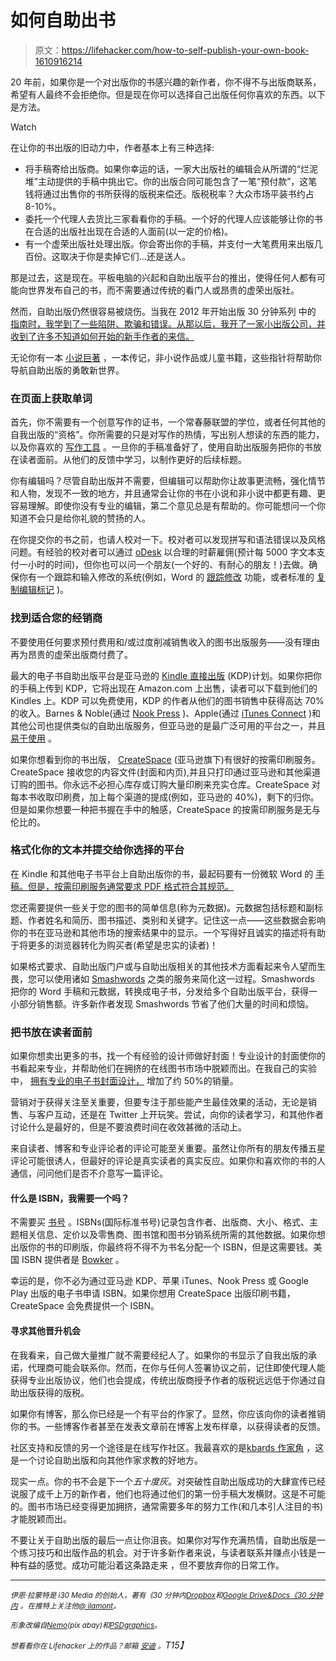 # 如何自助出书

> 原文：<https://lifehacker.com/how-to-self-publish-your-own-book-1610916214>

20 年前，如果你是一个对出版你的书感兴趣的新作者，你不得不与出版商联系，希望有人最终不会拒绝你。但是现在你可以选择自己出版任何你喜欢的东西。以下是方法。

Watch

在让你的书出版的旧动力中，作者基本上有三种选择:

*   将手稿寄给出版商。如果你幸运的话，一家大出版社的编辑会从所谓的“烂泥堆”主动提供的手稿中挑出它。你的出版合同可能包含了一笔“预付款”，这笔钱将通过出售你的书所获得的版税来偿还。版税税率？大众市场平装书约占 8-10%。
*   委托一个代理人去货比三家看看你的手稿。一个好的代理人应该能够让你的书在合适的出版社出现在合适的人面前(以一定的价格)。
*   有一个虚荣出版社处理出版。你会寄出你的手稿，并支付一大笔费用来出版几百份。这取决于你是卖掉它们…还是送人。

那是过去，这是现在。平板电脑的兴起和自助出版平台的推出，使得任何人都有可能向世界发布自己的书，而不需要通过传统的看门人或昂贵的虚荣出版社。

然而，自助出版仍然很容易被烧伤。当我在 2012 年开始出版 30 分钟系列 中的 [指南时，我学到了一些陷阱、欺骗和错误。从那以后，我开了一家小出版公司，并收到了许多不知道如何开始的新手作者的来信。](http://in30minutes.com/)

无论你有一本 [小说巨著](https://lifehacker.com/how-to-use-evernote-for-writing-fiction-1523798600) ，一本传记，非小说作品或儿童书籍，这些指针将帮助你导航自助出版的勇敢新世界。

### 在页面上获取单词

首先，你不需要有一个创意写作的证书，一个常春藤联盟的学位，或者任何其他的自我出版的“资格”。你所需要的只是对写作的热情，写出别人想读的东西的能力，以及你喜欢的 [写作工具](https://lifehacker.com/the-best-apps-for-any-kind-of-writing-1563998071) 。一旦你的手稿准备好了，使用自助出版服务把你的书放在读者面前。从他们的反馈中学习，以制作更好的后续标题。

你有编辑吗？尽管自助出版并不需要，但编辑可以帮助你让故事更流畅，强化情节和人物，发现不一致的地方，并且通常会让你的书在小说和非小说中都更有趣、更容易理解。即使你没有专业的编辑，第二个意见总是有帮助的。你可能想问一个你知道不会只是给你礼貌的赞扬的人。

在你提交你的书之前，也请人校对一下。校对者可以发现拼写和语法错误以及风格问题。有经验的校对者可以通过 [oDesk](http://odesk.com) 以合理的时薪雇佣(预计每 5000 字文本支付一小时的时间)，但你也可以问一个朋友(一个好的、有耐心的朋友！)去做。确保你有一个跟踪和输入修改的系统(例如，Word 的 [跟踪修改](http://lifehacker.com/collaborate-on-word-documents-with-track-changes-334518) 功能，或者标准的 [复制编辑标记](http://www.csuchico.edu/pub/writing-style-guide/copy-editing.shtml) )。

### 找到适合您的经销商

不要使用任何要求预付费用和/或过度削减销售收入的图书出版服务——没有理由再为昂贵的虚荣出版商付费了。

最大的电子书自助出版平台是亚马逊的 [Kindle 直接出版](https://kdp.amazon.com/?asc_campaign=InlineText&asc_refurl=https://lifehacker.com/how-to-self-publish-your-own-book-1610916214&asc_source=&tag=kinjalifehackerlink-20) (KDP)计划。如果你把你的手稿上传到 KDP，它将出现在 Amazon.com 上出售，读者可以下载到他们的 Kindles 上。KDP 可以免费使用，KDP 的作者从他们的图书销售中获得高达 70%的收入。Barnes & Noble(通过 [Nook Press](https://www.nookpress.com/) )、Apple(通过 [iTunes Connect](http://www.apple.com/itunes/working-itunes/sell-content/) )和其他公司也提供类似的自助出版服务，但亚马逊的是最广泛可用的平台之一，并且 [易于使用](https://lifehacker.com/how-to-publish-your-book-on-amazon-kindle-5735895) 。

如果你想看到你的书出版， [CreateSpace](https://www.createspace.com/) (亚马逊旗下)有很好的按需印刷服务。CreateSpace 接收您的内容文件(封面和内页),并且只打印通过亚马逊和其他渠道订购的图书。你永远不必担心库存或订购大量印刷来充实仓库。CreateSpace 对每本书收取印刷费，加上每个渠道的提成(例如，亚马逊的 40%)，剩下的归你。但是如果你想要一种把书握在手中的触感，CreateSpace 的按需印刷服务是无与伦比的。

### 格式化你的文本并提交给你选择的平台

在 Kindle 和其他电子书平台上自助出版你的书，最起码要有一份微软 Word 的 [手稿。但是，按需印刷服务通常要求 PDF 格式符合其规范。](https://kdp.amazon.com/help?asc_campaign=InlineText&asc_refurl=https://lifehacker.com/how-to-self-publish-your-own-book-1610916214&asc_source=&tag=kinjalifehackerlink-20&topicId=A17W8UM0MMSQX6)

您还需要提供一些关于您的图书的简单信息(称为元数据)。元数据包括标题和副标题、作者姓名和简历、图书描述、类别和关键字。记住这一点——这些数据会影响你的书在亚马逊和其他市场的搜索结果中的显示。一个写得好且诚实的描述将有助于将更多的浏览器转化为购买者(希望是忠实的读者)！

如果格式要求、自助出版门户或与自助出版相关的其他技术方面看起来令人望而生畏，您可以使用诸如 [Smashwords](http://smashwords.com/) 之类的服务来简化这一过程。Smashwords 把你的 Word 手稿和元数据，转换成电子书，分发给多个自助出版平台，获得一小部分销售额。许多新作者发现 Smashwords 节省了他们大量的时间和烦恼。

### 把书放在读者面前

如果你想卖出更多的书，找一个有经验的设计师做好封面！专业设计的封面使你的书看起来专业，并帮助他们在拥挤的在线图书市场中脱颖而出。在我自己的实验中， [拥有专业的电子书封面设计，](http://www.digitalmediamachine.com/2012/09/do-people-judge-ebook-by-its-cover.html) 增加了约 50%的销量。

营销对于获得关注至关重要，但要专注于那些能产生最佳效果的活动，无论是销售、与客户互动，还是在 Twitter 上开玩笑。尝试，向你的读者学习，和其他作者讨论什么是最好的，但是不要浪费时间在收效甚微的活动上。

来自读者、博客和专业评论者的评论可能至关重要。虽然让你所有的朋友传播五星评论可能很诱人，但最好的评论是真实读者的真实反应。如果你和喜欢你的书的人通信，问问他们是否不介意写一篇评论。

#### 什么是 ISBN，我需要一个吗？

不需要买 [书号](http://en.wikipedia.org/wiki/International_Standard_Book_Number) 。ISBNs(国际标准书号)记录包含作者、出版商、大小、格式、主题相关信息、定价以及零售商、图书馆和图书分销系统所需的其他数据。如果你想出版你的书的印刷版，你最终将不得不为书名分配一个 ISBN，但是这需要钱。美国 ISBN 提供者是 [Bowker](http://www.isbn.org/) 。

幸运的是，你不必为通过亚马逊 KDP、苹果 iTunes、Nook Press 或 Google Play 出版的电子书申请 ISBN。如果你想用 CreateSpace 出版印刷书籍，CreateSpace 会免费提供一个 ISBN。

#### 寻求其他晋升机会

在我看来，自己做大量推广就不需要经纪人了。如果你的书显示了自我出版的承诺，代理商可能会联系你。然而，在你与任何人签署协议之前，记住即使代理人能获得专业出版协议，他们也会提成，传统出版商授予作者的版税远远低于你通过自助出版获得的版税。

如果你有博客，那么你已经是一个有平台的作家了。显然，你应该向你的读者推销你的书。一些博客作者甚至在发表文章前在博客上发布样章，以获得读者的反馈。

社区支持和反馈的另一个途径是在线写作社区。我最喜欢的是[kbards 作家角](http://www.kboards.com/index.php?board=60.0) ，这是一个讨论自助出版和向其他作家求教的好地方。

现实一点。你的书不会是下一个*五十度灰*。对突破性自助出版成功的大肆宣传已经说服了成千上万的新作者，他们也将通过他们的第一份手稿大发横财。这是不可能的。图书市场已经变得更加拥挤，通常需要多年的努力工作(和几本引人注目的书)才能脱颖而出。

不要让关于自助出版的最后一点让你沮丧。如果你对写作充满热情，自助出版是一个练习技巧和出版作品的机会。对于许多新作者来说，与读者联系并赚点小钱是一种有益的感觉。成功可能沿着这条路走来 ，但不要放弃你的日常工作。

* * *

*<small>伊恩·拉蒙特是 i30 Media 的创始人，著有《30 分钟内</small>*[*<small>Dropbox</small>*](http://dropbox.in30minutes.com)*<small>和</small>*[*<small>Google Drive&Docs《30 分钟内</small>*](http://googledrive.in30minutes.com) *<small>。在推特上关注他</small>*[*<small>@ ilamont</small>*](http://twitter.com/ilamont)*<small>。</small>*

*<small>形象改编自</small>*[*<small>Nemo</small>*](http://pixabay.com/en/person-reading-book-pictogram-310799/)*<small>(pix abay)和</small>*[*<small>PSDgraphics</small>*](http://www.psdgraphics.com/backgrounds/colorful-squares-background/)*<small>。</small>*

*<small>想看看你在 Lifehacker 上的作品？邮箱</small>* [*<small>安迪</small>*](mailto:andy@lifehacker.com) *<small>。</small>T15】*